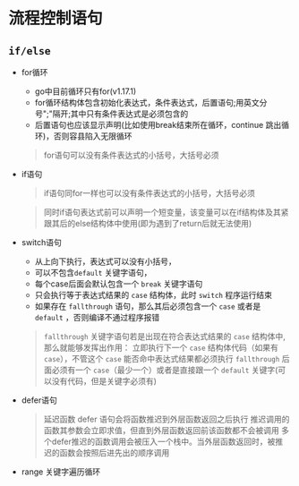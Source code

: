 # 流程控制语句

## `if/else`



- for循环
   - go中目前循环只有for(v1.17.1)
   - for循环结构体包含初始化表达式，条件表达式，后置语句;用英文分号";"隔开;其中只有条件表达式是必须包含的
   - 后置语句也应该显示声明(比如使用break结束所在循环，continue 跳出循环)，否则容县陷入无限循环
  > for语句可以没有条件表达式的小括号，大括号必须
- if语句
  > if语句同for一样也可以没有条件表达式的小括号，大括号必须
  
  > 同时if语句表达式前可以声明一个短变量，该变量可以在if结构体及其紧跟其后的else结构体中使用(即为遇到了return后就无法使用)

- switch语句
   - 从上向下执行，表达式可以没有小括号，
   - 可以不包含`default` 关键字语句，
   - 每个case后面会默认包含一个 `break` 关键字语句
   - 只会执行等于表达式结果的 `case` 结构体，此时 `switch` 程序运行结束
   - 如果存在 `fallthrough` 语句，那么其后必须包含一个 `case` 或者是 `default` ，否则编译不通过程序报错
    > `fallthrough` 关键字语句若是出现在符合表达式结果的 `case` 结构体中,那么就能够发挥出作用：
    > 立即执行下一个 `case` 结构体代码（如果有 `case`），不管这个 `case` 能否命中表达式结果都必须执行
    > `fallthrough` 后面必须有一个 `case`（最少一个）或者是直接跟一个 `default` 关键字(可以没有代码，但是关键字必须有)
   
- defer语句 
   >延迟函数
  > defer 语句会将函数推迟到外层函数返回之后执行
  > 推迟调用的函数其参数会立即求值，但直到外层函数返回前该函数都不会被调用
  > 多个defer推迟的函数调用会被压入一个栈中。当外层函数返回时，被推迟的函数会按照后进先出的顺序调用
- range 关键字遍历循环 